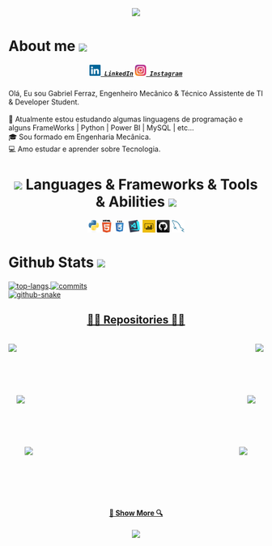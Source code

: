 <!-- Header -->
<p align="center">
  <img src="https://capsule-render.vercel.app/api?type=waving&color=gradient&text=&height=100&section=header"/>
</p>

# <b> About me </b> <a href="https://github.com/DenverCoder1/readme-typing-svg"><img align="center" height="40" src="https://readme-typing-svg.herokuapp.com?lines=Brazilian+🇧🇷+🟩;Engenheiro+Mecânico+⚙️;Técnico+Assistente+de+TI+📚;Pythonista+🐍;Power+BI+📈;SQL+📃"></a>

<h5 align="center">
  <code><a href="https://www.linkedin.com/in/gabriel-ferraz-9aab82b9/" title="LinkedIn Profile"><img width="22" src="images/linkedin.svg"> LinkedIn</a></code>
  <code><a href="https://www.instagram.com/feerraazz/" title="Instagram Profile"><img width="22" src="images/instagram.svg"> Instagram</a></code>
</h5>

<p>
  Olá, Eu sou Gabriel Ferraz, Engenheiro Mecânico & Técnico Assistente de TI & Developer Student.
  <br>
  <br>
  🔬 Atualmente estou estudando algumas linguagens de programação e alguns FrameWorks | Python | Power BI | MySQL | etc...
  <br>
  🎓 Sou formado em Engenharia Mecânica.
  <br>
  💻 Amo estudar e aprender sobre Tecnologia.
  <br>
  
<h1 align="center"> <img src="[https://media.giphy.com/media/iY8CRBdQXODJSCERIr/giphy.gif](https://giphy.com/stickers/fire-blue-wisp-u5DoW5LsP16fiyvyTW)" width="35">  Languages & Frameworks & Tools & Abilities <img src="[https://media.giphy.com/media/iY8CRBdQXODJSCERIr/giphy.gif](https://giphy.com/stickers/fire-blue-wisp-u5DoW5LsP16fiyvyTW)" width="35"> 
</h1>

<p align="center">
  <code><img title="Python" height="25" src="images/python-original.svg"></code>
  <code><img title="HTML5" height="25" src="images/html5.svg"></code>
  <code><img title="CSS" height="25" src="images/css.svg"></code>
  <code><img title="Visual Studio Code" height="25" src="images/vscode.png"></code>
  <code><img title="PowerBI" height="25" src="images/PBI.png"></code>
  <code><img title="GitHub" height="25" src="images/github.svg"></code>
  <code><img title="MySQL" height="25" src="images/mysql.svg"></code>
</p>

<!-- GitHub Stats splitted in the same div -->
# <b> Github Stats </b> <img src="https://media.giphy.com/media/iY8CRBdQXODJSCERIr/giphy.gif" width="35">
<div>
<a href="https://github.com/gabrielferrazz">
<img alt="top-langs" align="center" width="45%" src="https://github-readme-stats-seven-navy-90.vercel.app/api/top-langs/?username=gabrielferrazz&layout=compact&langs_count=16&theme=gotham&hide=jupyter%20notebook"/>
<a href="https://github.com/gabrielferrazz">
<img alt="commits" align="center" width="48%" src="https://github-readme-stats-seven-navy-90.vercel.app/api?username=gabrielferrazz&show_icons=true&theme=gotham&include_all_commits=true&count_private=true&hide=issues"/>
</div>
<picture>
  <source media="(prefers-color-scheme: dark)" srcset="https://github.com/gabrielferrazz/gabrielferrazz/blob/output/github-snake-dark.svg">
  <source media="(prefers-color-scheme: light)" srcset="https://github.com/gabrielferrazz/gabrielferrazz/blob/output/github-snake.svg">
  <img alt="github-snake" src="https://github.com/gabrielferrazz/gabrielferrazz/blob/output/github-snake.svg">
</picture> 
  
<h2 align="center">👨‍💻 Repositories 👨‍💻</h2>
<br>
<div width="100%" align="center">
  <a align="left" href="https://github.com/gabrielferrazz/Curso_Python" title="Curso_Python"><img align="left" height="115" src="https://github-readme-stats.vercel.app/api/pin/?username=gabrielferrazz&repo=Curso_Python&theme=react&border_color=61dafb&border_radius=10"></a>
  <a align="right" href="https://github.com/gabrielferrazz/Criador_de_CPF" title="Data Structures"><img align="right" height="115" src="https://github-readme-stats.vercel.app/api/pin/?username=gabrielferrazz&repo=Criador_de_CPF&theme=react&border_color=61dafb&border_radius=10"></a>
</div>
<br/><br/><br/><br/><br/><br/>
<div width="100%" align="center">
  <a align="left" href="https://github.com/gabrielferrazz/Validador_de_CPF" title="Validador_de_CPF"><img align="left" height="115" src="https://github-readme-stats.vercel.app/api/pin/?username=gabrielferrazz&repo=Validador_de_CPF&theme=react&border_color=61dafb&border_radius=10"></a>
  <a align="right" href="https://github.com/gabrielferrazz/Jogo_da_Forca" title="Jogo_da_Forca"><img align="right" height="115" src="https://github-readme-stats.vercel.app/api/pin/?username=gabrielferrazz&repo=Jogo_da_Forca&theme=react&border_color=61dafb&border_radius=10"></a>
</div>
<br/><br/><br/><br/><br/><br/>
<div width="100%" align="center">
  <a align="left" href="https://github.com/gabrielferrazz/gabrielferrazz" title="gabrielferrazz"><img align="left" height="115" src="https://github-readme-stats.vercel.app/api/pin/?username=gabrielferrazz&repo=gabrielferrazz&theme=react&border_color=61dafb&border_radius=10"></a>
  <a align="right" href="https://github.com/gabrielferrazz/GitTutorial" title="GitTutorial"><img align="right" height="115" src="https://github-readme-stats.vercel.app/api/pin/?username=gabrielferrazz&repo=GitTutorial&theme=react&border_color=61dafb&border_radius=10"></a>
</div>
<br/><br/><br/><br/><br/><br/>

<h4 align="center">
  <a href="https://github.com/gabrielferrazz?tab=repositories" title="Show Repositories">🔎 Show More 🔍</a>
</h4>

<!-- Footer -->
<p align="center">
  <img src="https://capsule-render.vercel.app/api?type=waving&color=gradient&height=100&section=footer"/>
</p>

